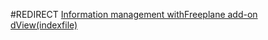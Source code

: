 #REDIRECT [Information management withFreeplane add-on dView(indexfile)](Information_management_withFreeplane_add-on_dView(indexfile).md)

